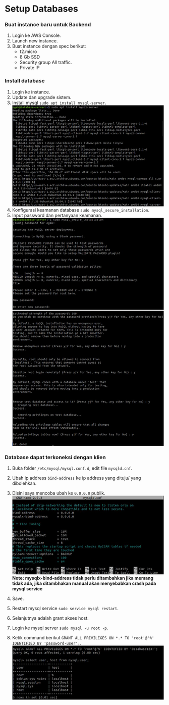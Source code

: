 # Setup Databases


### Buat instance baru untuk Backend ###
1. Login ke AWS Console.
2. Launch new instance.
3. Buat instance dengan spec berikut:
   - t2.micro
   - 8 Gb SSD
   - Security group All traffic.
   - Private IP

### Install database ###
1. Login ke instance.
2. Update dan upgrade sistem.
3. Install mysql ``sudo apt install mysql-server``.
![Setup database](screenshot/gambar0.jpg)
4. Konfigurasi keamanan database ``sudo mysql_secure_installation``.
5. Input password dan pertanyaan keamanan.
![Setup database](screenshot/gambar1a.jpg) <br />
![Setup database](screenshot/gambar1b.jpg) <br />

### Database dapat terkoneksi dengan klien ###
1. Buka folder ``/etc/mysql/mysql.conf.d``, edit file ``mysqld.cnf``.
2. Ubah ip address ``bind-address`` ke ip address yang dituju/ yang dibolehkan.
3. Disini saya mencoba ubah ke ``0.0.0.0`` publik.
![Setup database](screenshot/gambar2.jpg) <br />
**Note: mysqlx-bind-address tidak perlu ditambahkan jika memang tidak ada, jika ditambhakan manual akan menyebabkan crash pada mysql service**

3. Save.
4. Restart mysql service ``sudo service mysql restart``.
5. Selanjutnya adalah grant akses host.
6. Login ke mysql server ``sudo mysql -u root -p``.
7. Ketik command berikut ``GRANT ALL PRIVILEGES ON *.* TO 'root'@'%' IDENTIFIED BY 'password-user';``.
![Setup database](screenshot/gambar2a.jpg) <br />
